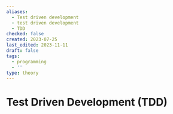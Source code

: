 ```yaml
---
aliases:
  - Test driven development
  - test driven development
  - TDD
checked: false
created: 2023-07-25
last_edited: 2023-11-11
draft: false
tags:
  - programming
  - ''
type: theory
---
```

# Test Driven Development (TDD)

